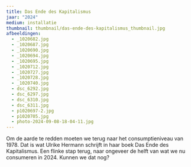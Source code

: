 ```yaml
---
title: Das Ende des Kapitalismus
jaar: "2024"
medium: installatie
thumbnail: thumbnail/das-ende-des-kapitalismus_thumbnail.jpg
afbeeldingen:
  - _1020682.jpg
  - _1020687.jpg
  - _1020690.jpg
  - _1020694.jpg
  - _1020695.jpg
  - _1020712.jpg
  - _1020727.jpg
  - _1020728.jpg
  - _1020740.jpg
  - dsc_6292.jpg
  - dsc_6297.jpg
  - dsc_6310.jpg
  - dsc_6311.jpg
  - p1020697-2.jpg
  - p1020705.jpg
  - photo-2024-09-08-18-04-11.jpg
---
```

Om de aarde te redden moeten we terug naar het consumptieniveau van 1978. Dat is wat Ulrike Hermann schrijft in haar boek Das Ende des Kapitalismus. Een flinke stap terug, naar ongeveer de helft van wat we nu consumeren in 2024. Kunnen we dat nog?
